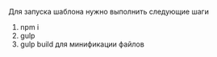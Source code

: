 Для запуска шаблона нужно выполнить следующие шаги

1. npm i
2. gulp
3. gulp build для минификации файлов

